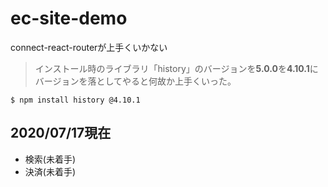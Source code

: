 # ec-site-demo

connect-react-routerが上手くいかない

> インストール時のライブラリ「history」のバージョンを**5.0.0**を**4.10.1**に
バージョンを落としてやると何故か上手くいった。

```
$ npm install history @4.10.1
```
## 2020/07/17現在
- 検索(未着手)
- 決済(未着手)
